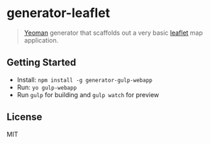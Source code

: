 # generator-leaflet

> [Yeoman](http://yeoman.io) generator that scaffolds out a very basic [leaflet](http://leafletjs.com) map application.

## Getting Started

- Install: `npm install -g generator-gulp-webapp`
- Run: `yo gulp-webapp`
- Run `gulp` for building and `gulp watch` for preview


## License

MIT
